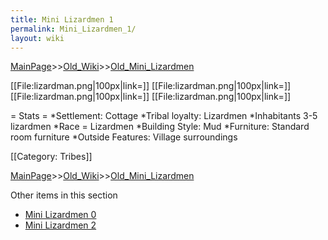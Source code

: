 ```yaml
---
title: Mini Lizardmen 1
permalink: Mini_Lizardmen_1/
layout: wiki
---
```


[MainPage](/keeperrl_wiki/ "wikilink")>>[Old_Wiki](/keeperrl_wiki/Old_Wiki "wikilink")>>[Old_Mini_Lizardmen](/keeperrl_wiki/Old_Mini_Lizardmen "wikilink")

[[File:lizardman.png|100px|link=]]
[[File:lizardman.png|100px|link=]]
[[File:lizardman.png|100px|link=]]
[[File:lizardman.png|100px|link=]]

= Stats =
*Settlement: Cottage
*Tribal loyalty: Lizardmen
*Inhabitants 3-5 lizardmen
*Race = Lizardmen
*Building Style: Mud
*Furniture: Standard room furniture 
*Outside Features: Village surroundings 

[[Category: Tribes]]

[MainPage](/keeperrl_wiki/ "wikilink")>>[Old_Wiki](/keeperrl_wiki/Old_Wiki "wikilink")>>[Old_Mini_Lizardmen](/keeperrl_wiki/Old_Mini_Lizardmen "wikilink")

Other items in this section
-    [Mini Lizardmen 0](/keeperrl_wiki/Mini_Lizardmen_0 "wikilink")
-    [Mini Lizardmen 2](/keeperrl_wiki/Mini_Lizardmen_2 "wikilink")
